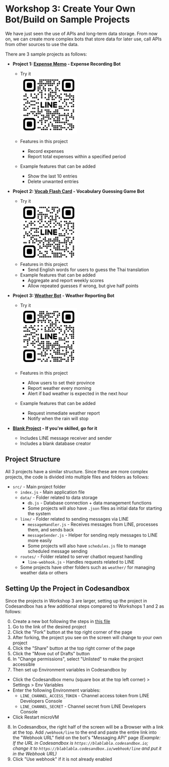 # Workshop 3: Create Your Own Bot/Build on Sample Projects

We have just seen the use of APIs and long-term data storage.
From now on, we can create more complex bots that store data for later use, call APIs from other sources to use the data.

There are 3 sample projects as follows:

- **Project 1: [Expense Memo](https://codesandbox.io/p/devbox/expense-memo-template-39t34j) - Expense Recording Bot**
  - Try it  
    [![Expense QR](/expense-qr.png)](https://lin.ee/sH5A5pc)
  - Features in this project
    - Record expenses
    - Report total expenses within a specified period

  - Example features that can be added
    - Show the last 10 entries
    - Delete unwanted entries

- **Project 2: [Vocab Flash Card](https://codesandbox.io/p/devbox/vocab-flash-card-template-qsc7n7) - Vocabulary Guessing Game Bot**
  - Try it  
    [![Vocab QR](/vocab-qr.png)](https://lin.ee/gpYPIIB)
  - Features in this project
    - Send English words for users to guess the Thai translation
  - Example features that can be added
    - Aggregate and report weekly scores
    - Allow repeated guesses if wrong, but give half points

- **Project 3: [Weather Bot](https://codesandbox.io/p/devbox/weather-bot-template-qgxxs2) - Weather Reporting Bot**
  - Try it  
    [![Weather QR](/weather-qr.png)](https://lin.ee/sgi4P4T)
  - Features in this project
    - Allow users to set their province
    - Report weather every morning
    - Alert if bad weather is expected in the next hour

  - Example features that can be added
    - Request immediate weather report
    - Notify when the rain will stop

- **[Blank Project](https://codesandbox.io/p/devbox/empty-line-chatbot-template-klx43w) - If you're skilled, go for it**
  - Includes LINE message receiver and sender
  - Includes a blank database creator

## Project Structure

All 3 projects have a similar structure. Since these are more complex projects, the code is divided into multiple files and folders as follows:

- `src/` - Main project folder
  - `index.js` - Main application file
  - `data/` - Folder related to data storage
    - `db.js` - Database connection + data management functions
    - Some projects will also have `.json` files as initial data for starting the system
  - `line/` - Folder related to sending messages via LINE
    - `messageHandler.js` - Receives messages from LINE, processes them, and sends back
    - `messageSender.js` - Helper for sending reply messages to LINE more easily
    - Some projects will also have `schedules.js` file to manage scheduled message sending
  - `routes/` - Folder related to server chatbot request handling
    - `line-webhook.js` - Handles requests related to LINE
  - Some projects have other folders such as `weather/` for managing weather data or others

## Setting Up the Project in Codesandbox

Since the projects in Workshop 3 are larger, setting up the project in Codesandbox has a few additional steps compared to Workshops 1 and 2 as follows:

0. Create a new bot following the steps in [this file](0_Create_LINE_bot.md)
1. Go to the link of the desired project
2. Click the "Fork" button at the top right corner of the page
3. After forking, the project you see on the screen will change to your own project
4. Click the "Share" button at the top right corner of the page
5. Click the "Move out of Drafts" button
6. In "Change permissions", select "Unlisted" to make the project accessible
7. Then set up Environment variables in Codesandbox by
  - Click the Codesandbox menu (square box at the top left corner) > Settings > Env Variables
  - Enter the following Environment variables:
    - `LINE_CHANNEL_ACCESS_TOKEN` - Channel access token from LINE Developers Console
    - `LINE_CHANNEL_SECRET` - Channel secret from LINE Developers Console
  - Click Restart microVM
8. In Codesandbox, the right half of the screen will be a Browser with a link at the top. Add `/webhook/line` to the end and paste the entire link into the "Webhook URL" field on the bot's "Messaging API" page _(Example: If the URL in Codesandbox is `https://blablabla.codesandbox.io`; change it to `https://blablabla.codesandbox.io/webhook/line` and put it in the Webhook URL)_
9. Click "Use webhook" if it is not already enabled
